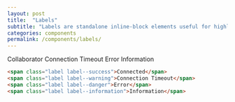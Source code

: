```yaml
---
layout: post
title:  "Labels"
subtitle: "Labels are standalone inline-block elements useful for highlighting information, and conveying interface feedback"
categories: components
permalink: /components/labels/
---
```

<div class="pattern">
<span class="label label--success">Collaborator</span>
  <span class="label label--warning">Connection Timeout</span>
  <span class="label label--danger">Error</span>
  <span class="label label--information">Information</span>
</div>

``` html
<span class="label label--success">Connected</span>
<span class="label label--warning">Connection Timeout</span>
<span class="label label--danger">Error</span>
<span class="label label--information">Information</span>
```